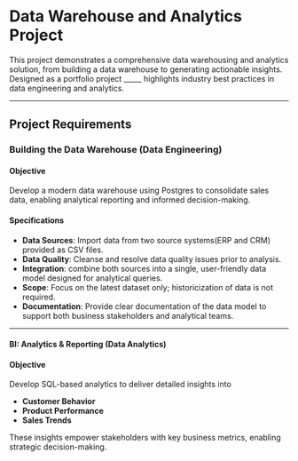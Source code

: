 # Data Warehouse and Analytics Project

This project demonstrates a comprehensive data warehousing and analytics solution, from building a data warehouse to generating actionable insights. Designed as a portfolio project _____ highlights industry best practices in data engineering and analytics.

---

## Project Requirements
### Building the Data Warehouse (Data Engineering)

#### Objective
Develop a modern data warehouse using Postgres to consolidate sales data, enabling analytical reporting and informed decision-making.

#### Specifications
- **Data Sources**: Import data from two source systems(ERP and CRM) provided as CSV files.
- **Data Quality**: Cleanse and resolve data quality issues prior to analysis.
- **Integration**: combine both sources into a single, user-friendly data model designed for analytical queries.
- **Scope**: Focus on the latest dataset only; historicization of data is not required.
- **Documentation**: Provide clear documentation of the data model to support both business stakeholders and analytical teams.

---

#### BI: Analytics & Reporting (Data Analytics)

#### Objective
Develop SQL-based analytics to deliver detailed insights into
- **Customer Behavior**
- **Product Performance**
- **Sales Trends**

These insights empower stakeholders with key business metrics, enabling strategic decision-making.
